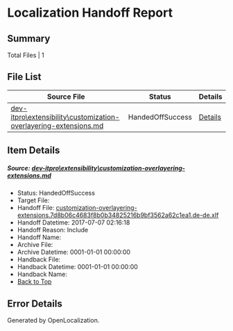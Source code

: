 # <a name='report-top'></a> Localization Handoff Report

## Summary
 Total Files | 1

## File List
 Source File | Status | Details 
 ----------- | ------ | ------- 
 [dev-itpro\extensibility\customization-overlayering-extensions.md](https://github.com/OpenLocalizationTestOrg/AX-Docs-Sandbox/blob/3a502f0552a716d2bdaffa8eeb91b04f1674816f/dev-itpro/extensibility/customization-overlayering-extensions.md) | HandedOffSuccess | [Details](#f429956249f57898642051958c76209f1bf4189b0)

## Item Details
##### <a name='f429956249f57898642051958c76209f1bf4189b0'></a> Source: [dev-itpro\extensibility\customization-overlayering-extensions.md](https://github.com/OpenLocalizationTestOrg/AX-Docs-Sandbox/blob/3a502f0552a716d2bdaffa8eeb91b04f1674816f/dev-itpro/extensibility/customization-overlayering-extensions.md)
* Status: HandedOffSuccess
* Target File: 
* Handoff File: [customization-overlayering-extensions.7d8b06c4683f8b0b34825216b9bf3562a62c1ea1.de-de.xlf](https://github.com/OpenLocalizationTestOrg/AX-Docs-Sandbox.handoff/blob/847687cf7d5d3bea03bf4a090dff31d70f31416e/ol-handoff/OpenLocalizationTestOrg/AX-Docs-Sandbox.de-de/master/developer-content/customization-overlayering-extensions.7d8b06c4683f8b0b34825216b9bf3562a62c1ea1.de-de.xlf)
* Handoff Datetime: 2017-07-07 02:16:18
* Handoff Reason: Include
* Handoff Name: 
* Archive File: 
* Archive Datetime: 0001-01-01 00:00:00
* Handback File: 
* Handback Datetime: 0001-01-01 00:00:00
* Handback Name: 
* [Back to Top](#report-top)


## Error Details

Generated by OpenLocalization.
